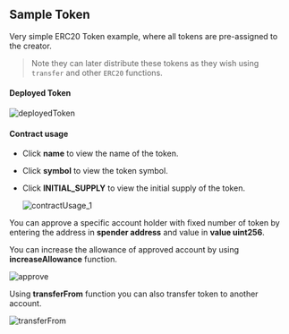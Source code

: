 ## **Sample Token**

Very simple ERC20 Token example, where all tokens are pre-assigned to the creator.
> Note they can later distribute these tokens as they wish using `transfer` and other `ERC20` functions.




#### **Deployed Token**

  ![deployedToken](https://user-images.githubusercontent.com/9979182/55703358-065c0980-59f7-11e9-9256-d859ec6ec586.png)


#### **Contract usage**

* Click **name** to view the name of the token.
* Click **symbol** to view the token symbol.
* Click **INITIAL_SUPPLY** to view the initial supply of the token.

  ![contractUsage_1](https://user-images.githubusercontent.com/9979182/55703752-19230e00-59f8-11e9-8559-f6e81e9a1434.png)

You can approve a specific account holder with fixed number of token by entering the address in **spender address** and value in **value uint256**.

You can increase the allowance of approved account by using **increaseAllowance** function.

  ![approve](https://user-images.githubusercontent.com/9979182/55704767-a1a2ae00-59fa-11e9-978e-0382274e819a.png)

Using **transferFrom** function you can also transfer token to another account.

  ![transferFrom](https://user-images.githubusercontent.com/9979182/55726639-e8f66200-5a2d-11e9-85ea-a5dbdf0480af.png)
